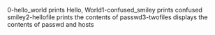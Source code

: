 0-hello_world prints Hello, World1-confused_smiley prints confused smiley2-hellofile prints the contents of passwd3-twofiles displays the contents of passwd and hosts